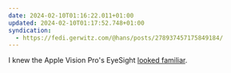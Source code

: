 ```yaml
---
date: 2024-02-10T01:16:22.011+01:00
updated: 2024-02-10T01:17:52.748+01:00
syndication:
  - https://fedi.gerwitz.com/@hans/posts/278937457175849184/
---
```

I knew the Apple Vision Pro's EyeSight [looked familiar](https://animusrox.tumblr.com/post/57658296937/ink-2009-dir-jamin-winans-trailer).
